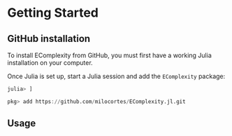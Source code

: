 # Getting Started

## GitHub installation
To install EComplexity from GitHub, you must first have a working Julia installation on your computer. 

Once Julia is set up, start a Julia session and add the `EComplexity` package:

```julia
julia> ]

pkg> add https://github.com/milocortes/EComplexity.jl.git
```

## Usage
